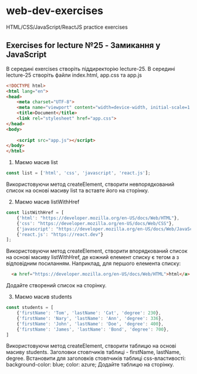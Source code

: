 # web-dev-exercises
HTML/CSS/JavaScript/ReactJS practice exercises
## Exercises for lecture №25 - Замикання у JavaScript

В середині exercises створіть піддиректорію lecture-25. В середині lecture-25 створіть файли index.html, app.css та app.js

```html
<!DOCTYPE html>
<html lang="en">
<head>
    <meta charset="UTF-8">
    <meta name="viewport" content="width=device-width, initial-scale=1.0">
    <title>Document</title>
    <link rel="stylesheet" href="app.css">
</head>
<body>
    
    <script src="app.js"></script>
</body>
</html>

```
1. Маємо масив list

```js
const list = ['html', 'css', 'javascript', 'react.js'];
```

Використовуючи метод createElement, створити невпорядкований список на основі масиву list та вставте його на сторінку. 


2. Маємо масив listWithHref

```js
const listWithHref = [
    {'html': "https://developer.mozilla.org/en-US/docs/Web/HTML"}, 
    {'css': "https://developer.mozilla.org/en-US/docs/Web/CSS"}, 
    {'javascript': "https://developer.mozilla.org/en-US/docs/Web/JavaScript"}, 
    {'react.js': "https://react.dev"}
];
```

Використовуючи метод createElement, створити впорядкований список на основі масиву listWithHref, де кожний елемент списку є тегом a з відповідним посиланням. Наприклад, для першого елемента списку:

```html
  <a href="https://developer.mozilla.org/en-US/docs/Web/HTML">html</a>
```

Додайте створений список на сторінку. 


3. Маємо масив students

```js
const students = [
    {'firstName': 'Tom', 'lastName': 'Cat', 'degree': 230},
    {'firstName': 'Nary', 'lastName': 'Ann', 'degree': 336},
    {'firstName': 'John', 'lastName': 'Doe', 'degree': 400},
    {'firstName': 'James', 'lastName': 'Bond', 'degree': 700},
]

```

Використовуючи метод createElement, створити таблицю на основі масиву students. Заголовки стовпчиків таблиці - firstName, lastName, degree. 
Встановити для заголовків стовпчиків таблиці css-властивості: background-color: blue; color: azure;
Додайте таблицю на сторінку. 

